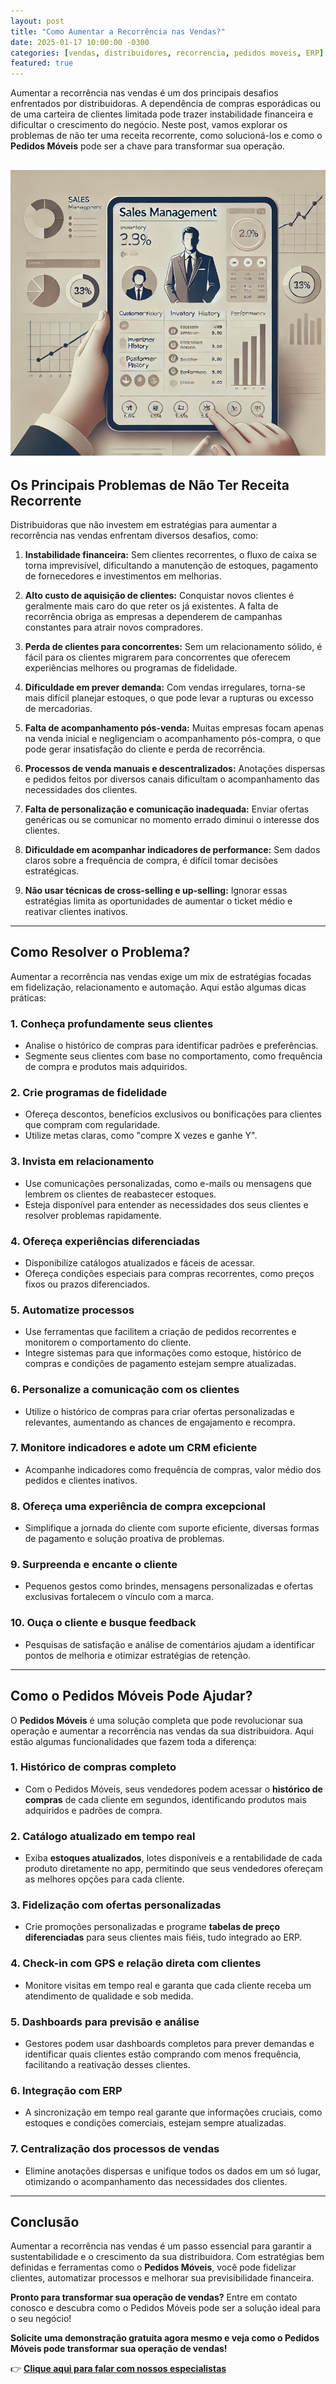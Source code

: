 ```yaml
---
layout: post
title: "Como Aumentar a Recorrência nas Vendas?"
date: 2025-01-17 10:00:00 -0300
categories: [vendas, distribuidores, recorrencia, pedidos moveis, ERP]
featured: true
---
```


Aumentar a recorrência nas vendas é um dos principais desafios enfrentados por distribuidoras. A dependência de compras esporádicas ou de uma carteira de clientes limitada pode trazer instabilidade financeira e dificultar o crescimento do negócio. Neste post, vamos explorar os problemas de não ter uma receita recorrente, como solucioná-los e como o **Pedidos Móveis** pode ser a chave para transformar sua operação.

![Gestão de vendas eficiente com app digital](/assets/images/sales-management-dashboard.png)
---

## Os Principais Problemas de Não Ter Receita Recorrente

Distribuidoras que não investem em estratégias para aumentar a recorrência nas vendas enfrentam diversos desafios, como:

1. **Instabilidade financeira:** Sem clientes recorrentes, o fluxo de caixa se torna imprevisível, dificultando a manutenção de estoques, pagamento de fornecedores e investimentos em melhorias.

2. **Alto custo de aquisição de clientes:** Conquistar novos clientes é geralmente mais caro do que reter os já existentes. A falta de recorrência obriga as empresas a dependerem de campanhas constantes para atrair novos compradores.

3. **Perda de clientes para concorrentes:** Sem um relacionamento sólido, é fácil para os clientes migrarem para concorrentes que oferecem experiências melhores ou programas de fidelidade.

4. **Dificuldade em prever demanda:** Com vendas irregulares, torna-se mais difícil planejar estoques, o que pode levar a rupturas ou excesso de mercadorias.

5. **Falta de acompanhamento pós-venda:** Muitas empresas focam apenas na venda inicial e negligenciam o acompanhamento pós-compra, o que pode gerar insatisfação do cliente e perda de recorrência.

6. **Processos de venda manuais e descentralizados:** Anotações dispersas e pedidos feitos por diversos canais dificultam o acompanhamento das necessidades dos clientes.

7. **Falta de personalização e comunicação inadequada:** Enviar ofertas genéricas ou se comunicar no momento errado diminui o interesse dos clientes.

8. **Dificuldade em acompanhar indicadores de performance:** Sem dados claros sobre a frequência de compra, é difícil tomar decisões estratégicas.

9. **Não usar técnicas de cross-selling e up-selling:** Ignorar essas estratégias limita as oportunidades de aumentar o ticket médio e reativar clientes inativos.

---

## Como Resolver o Problema?

Aumentar a recorrência nas vendas exige um mix de estratégias focadas em fidelização, relacionamento e automação. Aqui estão algumas dicas práticas:

### 1. **Conheça profundamente seus clientes**
- Analise o histórico de compras para identificar padrões e preferências.
- Segmente seus clientes com base no comportamento, como frequência de compra e produtos mais adquiridos.

### 2. **Crie programas de fidelidade**
- Ofereça descontos, benefícios exclusivos ou bonificações para clientes que compram com regularidade.
- Utilize metas claras, como "compre X vezes e ganhe Y".

### 3. **Invista em relacionamento**
- Use comunicações personalizadas, como e-mails ou mensagens que lembrem os clientes de reabastecer estoques.
- Esteja disponível para entender as necessidades dos seus clientes e resolver problemas rapidamente.

### 4. **Ofereça experiências diferenciadas**
- Disponibilize catálogos atualizados e fáceis de acessar.
- Ofereça condições especiais para compras recorrentes, como preços fixos ou prazos diferenciados.

### 5. **Automatize processos**
- Use ferramentas que facilitem a criação de pedidos recorrentes e monitorem o comportamento do cliente.
- Integre sistemas para que informações como estoque, histórico de compras e condições de pagamento estejam sempre atualizadas.

### 6. **Personalize a comunicação com os clientes**
- Utilize o histórico de compras para criar ofertas personalizadas e relevantes, aumentando as chances de engajamento e recompra.

### 7. **Monitore indicadores e adote um CRM eficiente**
- Acompanhe indicadores como frequência de compras, valor médio dos pedidos e clientes inativos.

### 8. **Ofereça uma experiência de compra excepcional**
- Simplifique a jornada do cliente com suporte eficiente, diversas formas de pagamento e solução proativa de problemas.

### 9. **Surpreenda e encante o cliente**
- Pequenos gestos como brindes, mensagens personalizadas e ofertas exclusivas fortalecem o vínculo com a marca.

### 10. **Ouça o cliente e busque feedback**
- Pesquisas de satisfação e análise de comentários ajudam a identificar pontos de melhoria e otimizar estratégias de retenção.

---

## Como o Pedidos Móveis Pode Ajudar?

O **Pedidos Móveis** é uma solução completa que pode revolucionar sua operação e aumentar a recorrência nas vendas da sua distribuidora. Aqui estão algumas funcionalidades que fazem toda a diferença:

### **1. Histórico de compras completo**
- Com o Pedidos Móveis, seus vendedores podem acessar o **histórico de compras** de cada cliente em segundos, identificando produtos mais adquiridos e padrões de compra.

### **2. Catálogo atualizado em tempo real**
- Exiba **estoques atualizados**, lotes disponíveis e a rentabilidade de cada produto diretamente no app, permitindo que seus vendedores ofereçam as melhores opções para cada cliente.

### **3. Fidelização com ofertas personalizadas**
- Crie promoções personalizadas e programe **tabelas de preço diferenciadas** para seus clientes mais fiéis, tudo integrado ao ERP.

### **4. Check-in com GPS e relação direta com clientes**
- Monitore visitas em tempo real e garanta que cada cliente receba um atendimento de qualidade e sob medida.

### **5. Dashboards para previsão e análise**
- Gestores podem usar dashboards completos para prever demandas e identificar quais clientes estão comprando com menos frequência, facilitando a reativação desses clientes.

### **6. Integração com ERP**
- A sincronização em tempo real garante que informações cruciais, como estoques e condições comerciais, estejam sempre atualizadas.

### **7. Centralização dos processos de vendas**
- Elimine anotações dispersas e unifique todos os dados em um só lugar, otimizando o acompanhamento das necessidades dos clientes.

---

## Conclusão

Aumentar a recorrência nas vendas é um passo essencial para garantir a sustentabilidade e o crescimento da sua distribuidora. Com estratégias bem definidas e ferramentas como o **Pedidos Móveis**, você pode fidelizar clientes, automatizar processos e melhorar sua previsibilidade financeira. 

**Pronto para transformar sua operação de vendas?** Entre em contato conosco e descubra como o Pedidos Móveis pode ser a solução ideal para o seu negócio!

**Solicite uma demonstração gratuita agora mesmo e veja como o Pedidos Móveis pode transformar sua operação de vendas!**  

👉 [**Clique aqui para falar com nossos especialistas**](https://materiais.pedidosmoveis.com.br/parceiros)  